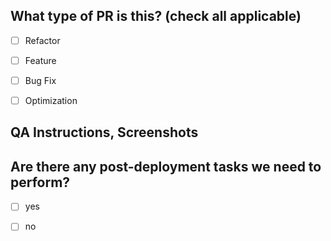 <!--
     Before submitting a Pull Request, please ensure you've done the following:
     - 👷‍♀️ Create small PRs. In most cases this will be possible.
     - ✅ Provide tests for your changes.
     - 📝 Use descriptive commit messages.
-->

## What type of PR is this? (check all applicable)

-   [ ] Refactor
-   [ ] Feature
-   [ ] Bug Fix
-   [ ] Optimization


## QA Instructions, Screenshots


## Are there any post-deployment tasks we need to perform?

-   [ ] yes
-   [ ] no

